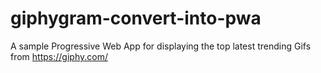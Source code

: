 # giphygram-convert-into-pwa
A sample Progressive Web App for displaying the top latest trending Gifs from https://giphy.com/
